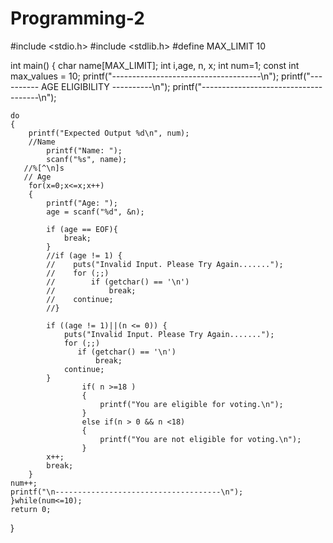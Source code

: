 # Programming-2
#include <stdio.h>
#include <stdlib.h>
#define MAX_LIMIT 10

int main()
{
    char name[MAX_LIMIT];
    int i,age, n, x;
    int num=1;
    const int max_values = 10;
    printf("-------------------------------------\n");
    printf("---------- AGE ELIGIBILITY ----------\n");
    printf("-------------------------------------\n");

    do
    {
        printf("Expected Output %d\n", num);
        //Name
            printf("Name: ");
            scanf("%s", name);
       //%[^\n]s
       // Age
        for(x=0;x<=x;x++)
        {
            printf("Age: ");
            age = scanf("%d", &n);

            if (age == EOF){
                break;
            }
            //if (age != 1) {
            //    puts("Invalid Input. Please Try Again.......");
            //    for (;;)
            //        if (getchar() == '\n')
            //            break;
            //    continue;
            //}

            if ((age != 1)||(n <= 0)) {
                puts("Invalid Input. Please Try Again.......");
                for (;;)
                   if (getchar() == '\n')
                       break;
                continue;
            }
                    if( n >=18 )
                    {
                        printf("You are eligible for voting.\n");
                    }
                    else if(n > 0 && n <18)
                    {
                        printf("You are not eligible for voting.\n");
                    }
            x++;
            break;
        }
    num++;
    printf("\n-------------------------------------\n");
    }while(num<=10);
    return 0;
}
